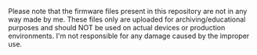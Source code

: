 Please note that the firmware files present in this repository are not in any way made by me.
These files only are uploaded for archiving/educational purposes and should NOT be used on actual devices or production environments. I'm not responsible for any damage caused by the improper use.